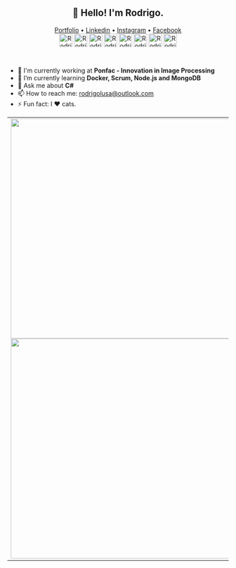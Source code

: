 <h2 align="center">👋 Hello! I'm Rodrigo.</h2>
<p align="center">
  <a href="https://rodrigolusa.github.io" target="_blank">Portfolio</a> •
  <a href="https://www.linkedin.com/in/rodrigolusa/" target="_blank">Linkedin</a> •
  <a href="https://www.instagram.com/rodrigorlusa" target="_blank">Instagram</a> •
  <a href="https://www.facebook.com/rodrigo.lusa.1/" target="_blank">Facebook</a>
 <br>
  <img align="center" alt="Rodrigo-C" height="30" src="https://cdn.jsdelivr.net/gh/devicons/devicon/icons/c/c-plain.svg">
  <img align="center" alt="Rodrigo-Cpp" height="30" src="https://cdn.jsdelivr.net/gh/devicons/devicon/icons/cplusplus/cplusplus-plain.svg">
  <img align="center" alt="Rodrigo-C#" height="30" src="https://cdn.jsdelivr.net/gh/devicons/devicon/icons/csharp/csharp-plain.svg">
  <img align="center" alt="Rodrigo-Python" height="30" src="https://cdn.jsdelivr.net/gh/devicons/devicon/icons/python/python-plain.svg">
  <img align="center" alt="Rodrigo-SQLServer" height="30" src="https://cdn.jsdelivr.net/gh/devicons/devicon/icons/microsoftsqlserver/microsoftsqlserver-plain-wordmark.svg">
  <img align="center" alt="Rodrigo-DotNet" height="30"  src="https://cdn.jsdelivr.net/gh/devicons/devicon/icons/dot-net/dot-net-plain-wordmark.svg">

  <img align="center" alt="Rodrigo-VSCode" height="30" src="https://cdn.jsdelivr.net/gh/devicons/devicon/icons/vscode/vscode-original.svg">
  <img align="center" alt="Rodrigo-VS" height="30" src="https://cdn.jsdelivr.net/gh/devicons/devicon/icons/visualstudio/visualstudio-plain.svg">
</p>
<br>

- 🔭 I'm currently working at **Ponfac - Innovation in Image Processing**
- 🌱 I’m currently learning **Docker, Scrum, Node.js and MongoDB**
- 💬 Ask me about **C#**
- 📫 How to reach me: <a href="mailto:rodrigolusa@outlook.com">rodrigolusa@outlook.com</a>
- ⚡ Fun fact: I :heart: cats.  



<div>
  <a href="https://github.com/rodrigolusa">
  <table>
   <tr>
     <td><img width="500" src="https://github-readme-streak-stats.herokuapp.com?user=rodrigolusa&theme=blue-green"/><br>
     <img width="500" src="https://github-readme-stats.vercel.app/api?username=rodrigolusa&show_icons=true&theme=blue-green&include_all_commits=true&count_private=true"/></td>    
     <td><img width="330" src="https://github-readme-stats.vercel.app/api/top-langs/?username=rodrigolusa&langs_count=7&theme=blue-green"/></td>
   </tr>
  </table>
</div>
 
